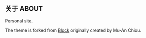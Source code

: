 关于 ABOUT
----------

Personal site.

The theme is forked from [Block][4] originally created by Mu-An Chiou.


[4]: https://github.com/muan/muan.github.com

